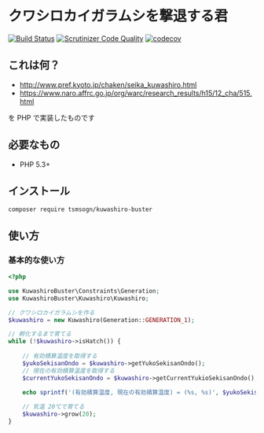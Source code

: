 # クワシロカイガラムシを撃退する君

[![Build Status](https://travis-ci.org/tsmsogn/KuwashiroBuster.svg?branch=master)](https://travis-ci.org/tsmsogn/KuwashiroBuster)
[![Scrutinizer Code Quality](https://scrutinizer-ci.com/g/tsmsogn/KuwashiroBuster/badges/quality-score.png?b=master)](https://scrutinizer-ci.com/g/tsmsogn/KuwashiroBuster/?branch=master)
[![codecov](https://codecov.io/gh/tsmsogn/KuwashiroBuster/branch/master/graph/badge.svg)](https://codecov.io/gh/tsmsogn/KuwashiroBuster)

## これは何？

- http://www.pref.kyoto.jp/chaken/seika_kuwashiro.html
- https://www.naro.affrc.go.jp/org/warc/research_results/h15/12_cha/515.html

を PHP で実装したものです

## 必要なもの

- PHP 5.3+

## インストール

```shell
composer require tsmsogn/kuwashiro-buster
```

## 使い方

### 基本的な使い方

```php
<?php

use KuwashiroBuster\Constraints\Generation;
use KuwashiroBuster\Kuwashiro\Kuwashiro;

// クワシロカイガラムシを作る
$kuwashiro = new Kuwashiro(Generation::GENERATION_1);

// 孵化するまで育てる
while (!$kuwashiro->isHatch()) {
    
    // 有効積算温度を取得する
    $yukoSekisanOndo = $kuwashiro->getYukoSekisanOndo();
    // 現在の有効積算温度を取得する
    $currentYukoSekisanOndo = $kuwashiro->getCurrentYukioSekisanOndo();
    
    echo sprintf('(有効積算温度, 現在の有効積算温度) = (%s, %s)', $yukoSekisanOndo, $currentYukoSekisanOndo) . "\n";

    // 気温 20℃で育てる
    $kuwashiro->grow(20);
}
```
